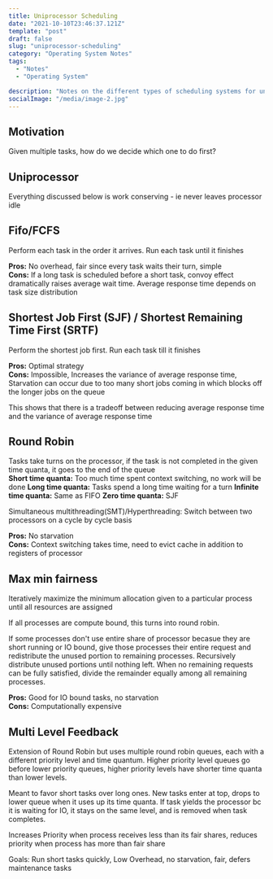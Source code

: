 ```yaml
---
title: Uniprocessor Scheduling
date: "2021-10-10T23:46:37.121Z"
template: "post"
draft: false
slug: "uniprocessor-scheduling"
category: "Operating System Notes"
tags:
  - "Notes"
  - "Operating System"

description: "Notes on the different types of scheduling systems for uniprocessors"
socialImage: "/media/image-2.jpg"
---
```


## Motivation

Given multiple tasks, how do we decide which one to do first?

## Uniprocessor

Everything discussed below is work conserving - ie never leaves processor idle

## Fifo/FCFS

Perform each task in the order it arrives. Run each task until it finishes

**Pros:** No overhead, fair since every task waits their turn, simple  
**Cons:** If a long task is scheduled before a short task, convoy effect dramatically raises average wait time. Average response time depends on task size distribution

## Shortest Job First (SJF) / Shortest Remaining Time First (SRTF)

Perform the shortest job first. Run each task till it finishes

**Pros:** Optimal strategy  
**Cons:** Impossible, Increases the variance of average response time, Starvation can occur due to too many short jobs coming in which blocks off the longer jobs on the queue

This shows that there is a tradeoff between reducing average response time and the variance of average response time

## Round Robin

Tasks take turns on the processor, if the task is not completed in the given time quanta, it goes to the end of the queue  
**Short time quanta:** Too much time spent context switching, no work will be done
**Long time quanta:** Tasks spend a long time waiting for a turn
**Infinite time quanta:** Same as FIFO
**Zero time quanta:** SJF

Simultaneous multithreading(SMT)/Hyperthreading: Switch between two processors on a cycle by cycle basis

**Pros:** No starvation  
**Cons:** Context switching takes time, need to evict cache in addition to registers of processor

## Max min fairness

Iteratively maximize the minimum allocation given to a particular process until all resources are assigned

If all processes are compute bound, this turns into round robin.

If some processes don't use entire share of processor becasue they are short running or IO bound, give those processes their entire request and redistribute the unused portion to remaining processes. Recursively distribute unused portions until nothing left. When no remaining requests can be fully satisfied, divide the remainder equally among all remaining processes.

**Pros:** Good for IO bound tasks, no starvation  
**Cons:** Computationally expensive

## Multi Level Feedback

Extension of Round Robin but uses multiple round robin queues, each with a different priority level and time quantum. Higher priority level queues go before lower priority queues, higher priority levels have shorter time quanta than lower levels.

Meant to favor short tasks over long ones. New tasks enter at top, drops to lower queue when it uses up its time quanta. If task yields the processor bc it is waiting for IO, it stays on the same level, and is removed when task completes.

Increases Priority when process receives less than its fair shares, reduces priority when process has more than fair share

Goals: Run short tasks quickly, Low Overhead, no starvation, fair, defers maintenance tasks

